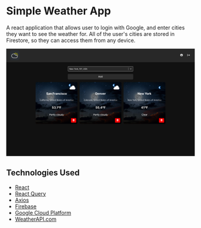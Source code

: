 # Simple Weather App

A react application that allows user to login with Google, and enter cities they want to see the weather for. All of the user's cities are stored in Firestore, so they can access them from any device.

<!-- Include Img of App -->

![Image of Simple Weather App](/imgs/demo-1.png)

## Technologies Used

-   [React](https://reactjs.org/)
-   [React Query](https://react-query.tanstack.com/)
-   [Axios](https://axios-http.com/)
-   [Firebase](https://firebase.google.com/)
-   [Google Cloud Platform](https://cloud.google.com/)
-   [WeatherAPI.com](https://www.weatherapi.com/)
